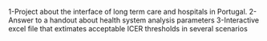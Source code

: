 1-Project about the interface of long term care and hospitals in Portugal. 
2-Answer to a handout about health system analysis parameters
3-Interactive excel file that extimates acceptable ICER thresholds in several scenarios
